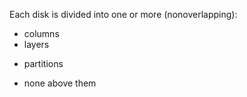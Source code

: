 Each disk is divided into one or more (nonoverlapping): 
* columns 
* layers 
+ partitions 
* none above them
